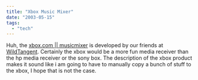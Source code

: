 ```yaml
---
title: "Xbox Music Mixer"
date: "2003-05-15"
tags: 
  - "tech"
---
```


Huh, the [xbox.com || musicmixer](http://www.xbox.com/musicmixer/default.htm?det=1&nrmode=published&nroriginalurl=%2fmusicmixer&nrnodeguid=%7b81ab5cb2-db12-4abb-882f-813d5916a025%7d&nrcachehint=guest "xbox.com || musicmixer") is developed by our friends at [WildTangent](http://www.wildtangent.com). Certainly the xbox would be a more fun media receiver than the hp media receiver or the sony box. The description of the xbox product makes it sound like i am going to have to manually copy a bunch of stuff to the xbox, I hope that is not the case.
